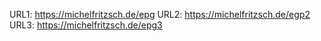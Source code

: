 URL1: https://michelfritzsch.de/epg
URL2: https://michelfritzsch.de/egp2
URL3: https://michelfritzsch.de/epg3
